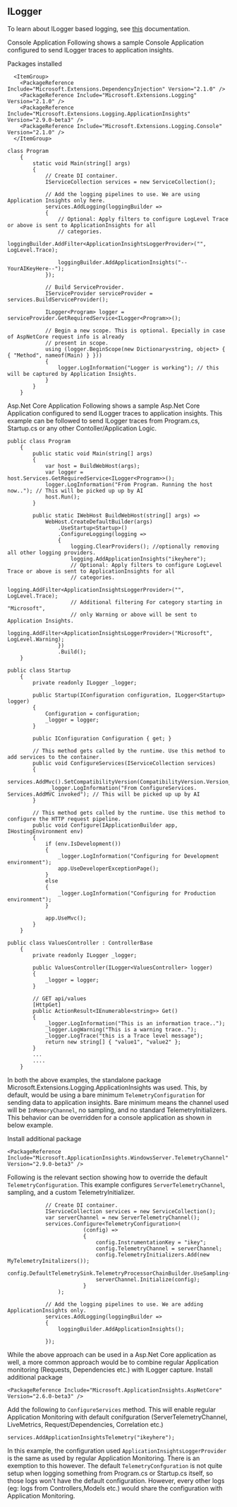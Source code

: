 ## ILogger
To learn about ILogger based logging, see [this](https://docs.microsoft.com/en-us/aspnet/core/fundamentals/logging) documentation.

Console Application
Following shows a sample Console Application configured to send ILogger traces to application insights.

Packages installed
```
  <ItemGroup>
    <PackageReference Include="Microsoft.Extensions.DependencyInjection" Version="2.1.0" />
    <PackageReference Include="Microsoft.Extensions.Logging" Version="2.1.0" />
    <PackageReference Include="Microsoft.Extensions.Logging.ApplicationInsights" Version="2.9.0-beta3" />
    <PackageReference Include="Microsoft.Extensions.Logging.Console" Version="2.1.0" />
  </ItemGroup>
```

```
class Program
    {
        static void Main(string[] args)
        {
            // Create DI container.
            IServiceCollection services = new ServiceCollection();
            
            // Add the logging pipelines to use. We are using Application Insights only here.
            services.AddLogging(loggingBuilder =>
            {
				// Optional: Apply filters to configure LogLevel Trace or above is sent to ApplicationInsights for all
				// categories.
				loggingBuilder.AddFilter<ApplicationInsightsLoggerProvider>("", LogLevel.Trace);

                loggingBuilder.AddApplicationInsights("--YourAIKeyHere--");                
            });

            // Build ServiceProvider.
            IServiceProvider serviceProvider = services.BuildServiceProvider();

            ILogger<Program> logger = serviceProvider.GetRequiredService<ILogger<Program>>();

            // Begin a new scope. This is optional. Epecially in case of AspNetCore request info is already
            // present in scope.
            using (logger.BeginScope(new Dictionary<string, object> { { "Method", nameof(Main) } }))
            {
                logger.LogInformation("Logger is working"); // this will be captured by Application Insights.
            }
        }
    }
```

Asp.Net Core Application
Following shows a sample Asp.Net Core Application configured to send ILogger traces to application insights. This example can be
followed to send ILogger traces from Program.cs, Startup.cs or any other Contoller/Application Logic.

```
public class Program
    {
        public static void Main(string[] args)
        {
            var host = BuildWebHost(args);
            var logger = host.Services.GetRequiredService<ILogger<Program>>();
            logger.LogInformation("From Program. Running the host now.."); // This will be picked up up by AI
            host.Run();
        }

        public static IWebHost BuildWebHost(string[] args) =>
            WebHost.CreateDefaultBuilder(args)
                .UseStartup<Startup>()                
                .ConfigureLogging(logging =>
                {
                    logging.ClearProviders(); //optionally removing all other logging providers.
                    logging.AddApplicationInsights("ikeyhere");
					// Optional: Apply filters to configure LogLevel Trace or above is sent to ApplicationInsights for all
					// categories.
					logging.AddFilter<ApplicationInsightsLoggerProvider>("", LogLevel.Trace);
					// Additional filtering For category starting in "Microsoft",
					// only Warning or above will be sent to Application Insights.
                    logging.AddFilter<ApplicationInsightsLoggerProvider>("Microsoft", LogLevel.Warning);
                })
                .Build();
    }
```

```
public class Startup
    {
        private readonly ILogger _logger;

        public Startup(IConfiguration configuration, ILogger<Startup> logger)
        {
            Configuration = configuration;
            _logger = logger;
        }

        public IConfiguration Configuration { get; }

        // This method gets called by the runtime. Use this method to add services to the container.
        public void ConfigureServices(IServiceCollection services)
        {
            services.AddMvc().SetCompatibilityVersion(CompatibilityVersion.Version_2_1);                         
             _logger.LogInformation("From ConfigureServices. Services.AddMVC invoked"); // This will be picked up up by AI
        }

        // This method gets called by the runtime. Use this method to configure the HTTP request pipeline.
        public void Configure(IApplicationBuilder app, IHostingEnvironment env)
        {
            if (env.IsDevelopment())
            {
                _logger.LogInformation("Configuring for Development environment");
                app.UseDeveloperExceptionPage();
            }
            else
            {
                _logger.LogInformation("Configuring for Production environment");
            }

            app.UseMvc();
        }
    }
```

```
public class ValuesController : ControllerBase
    {
        private readonly ILogger _logger;

        public ValuesController(ILogger<ValuesController> logger)
        {
            _logger = logger;
        }

        // GET api/values
        [HttpGet]
        public ActionResult<IEnumerable<string>> Get()
        {
            _logger.LogInformation("This is an information trace..");
            _logger.LogWarning("This is a warning trace..");
            _logger.LogTrace("this is a Trace level message");
            return new string[] { "value1", "value2" };
        }
		...
		....
	}
```

In both the above examples, the standalone package Microsoft.Extensions.Logging.ApplicationInsights was used. This, by default, would be using a bare minimum `TelemetryConfiguration` for sending data to
application insights. Bare minimum means the channel used will be `InMemoryChannel`, no sampling, and no standard TelemetryInitializers. This behavior can be overridden for a console application
as shown in below example.

Install additional package
```
<PackageReference Include="Microsoft.ApplicationInsights.WindowsServer.TelemetryChannel" Version="2.9.0-beta3" />
```

Following is the relevant section showing how to override the default `TelemetryConfiguration`. This example configures `ServerTelemetryChannel`, sampling, 
and a custom TelemetryInitializer.

```
			// Create DI container.
            IServiceCollection services = new ServiceCollection();
            var serverChannel = new ServerTelemetryChannel();
            services.Configure<TelemetryConfiguration>(
                        (config) =>
                        {
                            config.InstrumentationKey = "ikey";
                            config.TelemetryChannel = serverChannel;
                            config.TelemetryInitializers.Add(new MyTelemetryInitalizers());
                            config.DefaultTelemetrySink.TelemetryProcessorChainBuilder.UseSampling(5);
                            serverChannel.Initialize(config);
                        }
                );

            // Add the logging pipelines to use. We are adding ApplicationInsights only.
            services.AddLogging(loggingBuilder =>
            {
                loggingBuilder.AddApplicationInsights();

            });
```

While the above approach can be used in a Asp.Net Core application as well, a more common approach would be to combine regular Application monitoring (Requests, Dependencies etc.)
with ILogger capture. 
Install additional package
```
<PackageReference Include="Microsoft.ApplicationInsights.AspNetCore" Version="2.6.0-beta3" />
```

Add the following to `ConfigureServices` method. This will enable regular Application Monitoring with default conifguration (ServerTelemetryChannel, LiveMetrics, Request/Dependencies, Correlation etc.)
```
services.AddApplicationInsightsTelemetry("ikeyhere");
```

In this example, the configuration used `ApplicationInsightsLoggerProvider` is the same as used by regular Application Monitoring. There is an exemption to this however. 
The default `TelemetryConfguration` is not quite setup when logging something from Program.cs or Startup.cs itself, so those logs won't have the default configuration. However,
every other logs (eg: logs from Controllers,Models etc.) would share the configuration with Application Monitoring.

